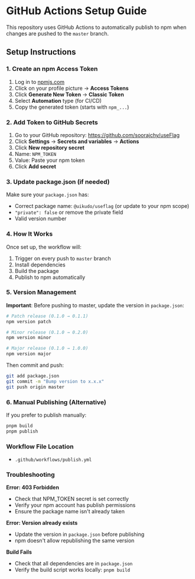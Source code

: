 # GitHub Actions Setup Guide

This repository uses GitHub Actions to automatically publish to npm when changes are pushed to the `master` branch.

## Setup Instructions

### 1. Create an npm Access Token

1. Log in to [npmjs.com](https://www.npmjs.com/)
2. Click on your profile picture → **Access Tokens**
3. Click **Generate New Token** → **Classic Token**
4. Select **Automation** type (for CI/CD)
5. Copy the generated token (starts with `npm_...`)

### 2. Add Token to GitHub Secrets

1. Go to your GitHub repository: https://github.com/soorajchy/useFlag
2. Click **Settings** → **Secrets and variables** → **Actions**
3. Click **New repository secret**
4. Name: `NPM_TOKEN`
5. Value: Paste your npm token
6. Click **Add secret**

### 3. Update package.json (if needed)

Make sure your `package.json` has:
- Correct package name: `@uikudo/useflag` (or update to your npm scope)
- `"private": false` or remove the private field
- Valid version number

### 4. How It Works

Once set up, the workflow will:
1. Trigger on every push to `master` branch
2. Install dependencies
3. Build the package
4. Publish to npm automatically

### 5. Version Management

**Important**: Before pushing to master, update the version in `package.json`:

```bash
# Patch release (0.1.0 → 0.1.1)
npm version patch

# Minor release (0.1.0 → 0.2.0)
npm version minor

# Major release (0.1.0 → 1.0.0)
npm version major
```

Then commit and push:
```bash
git add package.json
git commit -m "Bump version to x.x.x"
git push origin master
```

### 6. Manual Publishing (Alternative)

If you prefer to publish manually:

```bash
pnpm build
pnpm publish
```

### Workflow File Location

- `.github/workflows/publish.yml`

### Troubleshooting

**Error: 403 Forbidden**
- Check that NPM_TOKEN secret is set correctly
- Verify your npm account has publish permissions
- Ensure the package name isn't already taken

**Error: Version already exists**
- Update the version in `package.json` before publishing
- npm doesn't allow republishing the same version

**Build Fails**
- Check that all dependencies are in `package.json`
- Verify the build script works locally: `pnpm build`
